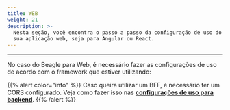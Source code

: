 ```yaml
---
title: WEB
weight: 21
description: >-
  Nesta seção, você encontra o passo a passo da configuração de uso do Beagle na
  sua aplicação web, seja para Angular ou React.
---
```


---

No caso do Beagle para Web, é necessário fazer as configurações de uso de acordo com o framework que estiver utilizando: 







{{% alert color="info" %}}
Caso queira utilizar um BFF, é necessário ter um CORS configurado. Veja como fazer isso nas [**configurações de uso para backend**](/pt/docs/primeiros-passos/usando-o-beagle/backend#cors).
{{% /alert %}}
